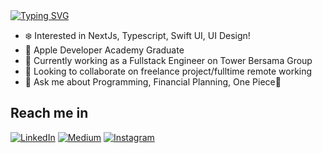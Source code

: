 <a href="https://git.io/typing-svg">
<img src="https://readme-typing-svg.herokuapp.com?font=Fira+Code&size=32&duration=2000&pause=1000&random=true&width=435&lines=Halo!;Hello!;Ciao!;%E3%81%93%E3%82%93%E3%81%AB%E3%81%A1%E3%81%AF;N%C7%90+h%C7%8Eo;%E0%A6%B9%E0%A7%8D%E0%A6%AF%E0%A6%BE%E0%A6%B2%E0%A7%8B;Hola!;Bonjour!;%E0%A4%A8%E0%A4%AE%E0%A4%B8%E0%A5%8D%E0%A4%A4%E0%A5%87;Salom;Li-h%C3%B3" alt="Typing SVG" />
</a>

- ❄️ Interested in NextJs, Typescript, Swift UI, UI Design!
- 🍎 Apple Developer Academy Graduate
- 🔭 Currently working as a Fullstack Engineer on Tower Bersama Group
- 👯 Looking to collaborate on freelance project/fulltime remote working
- 💬 Ask me about Programming, Financial Planning, One Piece👀

## Reach me in
<a href="https://www.linkedin.com/in/harris-fadhilah/" target="_blank"><img alt="LinkedIn" src="https://img.shields.io/badge/Linkedin-blue?style=for-the-badge&logo=Linkedin" /></a>
<a href="https://medium.com/@haris.fadhilah21" target="_blank"><img alt="Medium" src="https://img.shields.io/badge/medium-black?style=for-the-badge&logo=medium" /></a>
<a href="https://www.instagram.com/in/harriissf/" target="_blank"><img alt="Instagram" src="https://img.shields.io/badge/instagram-pink?style=for-the-badge&logo=instagram" /></a>


<!--
**harisblablabla/harisblablabla** is a ✨ _special_ ✨ repository because its `README.md` (this file) appears on your GitHub profile.

Here are some ideas to get you started:


- 🌱 I’m currently learning ...
- 👯 I’m looking to collaborate on ...
- 🤔 I’m looking for help with ...

- 📫 How to reach me: ...
- 😄 Pronouns: ...
- ⚡ Fun fact: ...
-->
